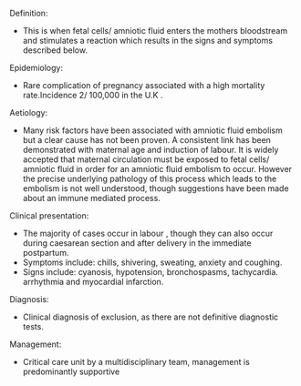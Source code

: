 Definition:  
* This is when fetal cells/ amniotic fluid enters the mothers bloodstream and stimulates a reaction which results in the signs and symptoms described below.

  
Epidemiology:  
* Rare complication of pregnancy associated with a high mortality rate.Incidence 2/ 100,000 in the U.K .

  
Aetiology:  
* Many risk factors have been associated with amniotic fluid embolism but a clear cause has not been proven. A consistent link has been demonstrated with maternal age and induction of labour. It is widely accepted that maternal circulation must be exposed to fetal cells/ amniotic fluid in order for an amniotic fluid embolism to occur. However the precise underlying pathology of this process which leads to the embolism is not well understood, though suggestions have been made about an immune mediated process.

  
Clinical presentation:  
* The majority of cases occur in labour , though they can also occur during caesarean section and after delivery in the immediate postpartum.
* Symptoms include: chills, shivering, sweating, anxiety and coughing.
* Signs include: cyanosis, hypotension, bronchospasms, tachycardia. arrhythmia and myocardial infarction.

  
Diagnosis:  
* Clinical diagnosis of exclusion, as there are not definitive diagnostic tests.

  
Management:  
* Critical care unit by a multidisciplinary team, management is predominantly supportive
